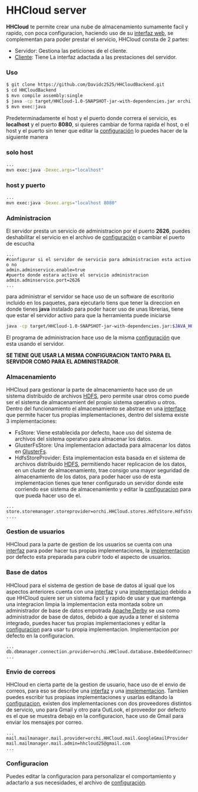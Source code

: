HHCloud server
======================

__HHCloud__ te permite crear una nube de almacenamiento sumamente facil y rapido, con poca configuracion, haciendo uso de su [interfaz web](https://github.com/Davidc2525/HHCloud#imagen-de-presentacion), se complementan para poder prestar el servicio, HHCloud consta de 2 partes:

- Servidor: Gestiona las peticiones de el cliente.
- [Cliente](https://github.com/Davidc2525/HHCloud): Tiene La interfaz adactada a las prestaciones del servidor.


### Uso

```sh
$ git clone https://github.com/Davidc2525/HHCloudBackend.git
$ cd HHCloudBackend
$ mvn compile assembly:single
$ java -cp target/HHCloud-1.0-SNAPSHOT-jar-with-dependencies.jar orchi.HHCloud.Prepare
$ mvn exec:java
```
Predeterminadamente el host y el puerto donde correra el servicio, es **localhost**  y el puerto **8080**, si quieres cambiar de forma rapida el host, o el host y el puerto sin tener que editar la [configuración](src/main/resources/application.properties) lo puedes hacer de la siguiente manera

### solo host

```sh
...
mvn exec:java -Dexec.args="localhost"
```
### host y puerto
```sh
...
mvn exec:java -Dexec.args="localhost 8080"
```

### Administracion
El servidor presta un servicio de administracion por el puerto **2626**, puedes deshabilitar el servicio en el archivo de [configuración](src/main/resources/application.properties) o cambiar el puerto de escucha
```properties
...
#configurar si el servidor de servicio para administracion esta activo o no
admin.adminservice.enable=true
#puerto donde estara activo el servicio administracion
admin.adminservice.port=2626
...
```
para administrar el servidor se hace uso de un software de escritorio incluido en los paquetes, para ejecutarlo tiens que tener la direccion en donde tienes __java__ instalado para poder hacer uso de unas librerias, tiene que estar el servidor activo para que la herramienta puede iniciarse

```sh
java -cp target/HHCloud-1.0-SNAPSHOT-jar-with-dependencies.jar:$JAVA_HOME/jre/lib/ext/jfxrt.jar orchi.HHCloud.HHCloudAdmin.Main
```
El programa de administracion hace uso de la misma [configuración](src/main/resources/application.properties) que esta usando el servidor.

__SE TIENE QUE USAR LA MISMA CONFIGURACION TANTO PARA EL SERVIDOR COMO PARA EL ADMINISTRADOR__.

### Almacenamiento

HHCloud para gestionar la parte de almacenamiento hace uso de un sistema distribuido de archivos [HDFS](https://hadoop.apache.org/docs/current/hadoop-project-dist/hadoop-hdfs/HdfsDesign.html), pero permite usar otros como puede ser el sistema de almacenamient del propio sistema operativo u otros. Dentro del funcionamiento el almacenamiento se abstrae en una [interface](/src/main/java/orchi/HHCloud/store/StoreProvider.java) que permite hacer tus propias implementaciones, dentro del sistema existe 3 implementaciones:
- FsStore: Viene establecida por defecto, hace uso del sistema de archivos del sistema operatvo para almacenar los datos.
- GlusterFsStore: Una implementacion adactada para almacenar los datos en [GlusterFs](https://www.gluster.org/).
- HdfsStoreProvider: Esta implementacion esta basada en el sistema de archivos distribuido [HDFS](https://hadoop.apache.org/docs/current/hadoop-project-dist/hadoop-hdfs/HdfsDesign.html), permitiendo hacer replicacion de los datos, en un cluster de almacenamiento, trae consigo una mayor seguridad de almacenamiento de los datos, para poder hacer uso de esta implementacion tienes que tener configurado un servidor donde este corriendo ese sistema de almacenamiento y editar la [configuracion](src/main/resources/application.properties) para que pueda hacer uso de el.

```properties
...
store.storemanager.storeprovider=orchi.HHCloud.stores.HdfsStore.HdfsStoreProvider
....
```

### Gestion de usuarios

HHCloud para la parte de gestion de los usuarios se cuenta con una [interfaz](src/main/java/orchi/HHCloud/user/UserProvider.java) para poder hacer tus propias implementaciones, la [implementacion](src/main/java/orchi/HHCloud/user/EmbeddedUserProvider.java) por defecto esta preparada para cubrir todo el aspecto de usuarios.

### Base de datos

HHCloud para el sistema de gestion de base de datos al igual que los aspectos anteriores cuenta con una [interfaz](src/main/java/orchi/HHCloud/database/ConnectionProvider.java) y una [implementacion](src/main/java/orchi/HHCloud/database/EmbeddedConnectionProvider.java) debido a que HHCloud quiere ser un sistema facil y rapido de usar y que mantenga una integracion limpia la implementacion esta montada sobre un administrador de base de datos empotrada [Apache Derby](https://db.apache.org/derby/) se usa como administrador de base de datos, debido a que ayuda a tener el sistema integrado, puedes hacer tus propias implementaciones y editar la [configuracion](src/main/resources/application.properties) para usar tu propia implementacion. Implementacion por defecto en la configuracion.
```properties
...
db.dbmanager.connection.provider=orchi.HHCloud.database.EmbeddedConnectionProvider
...
```

### Envio de correos

HHCloud en cierta parte de la gestion de usuario, hace uso de el envio de correos, para eso se describe una [interfaz](src/main/java/orchi/HHCloud/mail/MailProvider.java) y una [implementacion](src/main/java/orchi/HHCloud/mail/GoogleGmailProvider.java). Tambien puedes escribir tus propiaas implementaciones y usarlas editando la [configuracion](src/main/resources/application.properties), existen dos implementaciones con dos proveedores distintos de servicio, uno para Gmail y otro para OutLook, el proveedor por defecto es el que se muestra debajo en la configuracion, hace uso de Gmail para enviar los mensajes por correo.


```properties
...
mail.mailmanager.mail.provider=orchi.HHCloud.mail.GoogleGmailProvider
mail.mailmanager.mail.admin=hhcloud25@gmail.com
...
```


### Configuracion
Puedes editar la configuracion para personalizar el comportamiento y adactarlo a sus necesidades, el archivo de [configuración](src/main/resources/application.properties).

